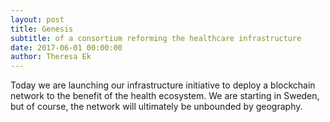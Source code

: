 ```yaml
---
layout: post
title: Genesis
subtitle: of a consortium reforming the healthcare infrastructure
date: 2017-06-01 00:00:00
author: Theresa Ek
---
```

Today we are launching our infrastructure initiative to deploy a blockchain network to the benefit of the health ecosystem. We are starting in Sweden, but of course, the network will ultimately be unbounded by geography.
